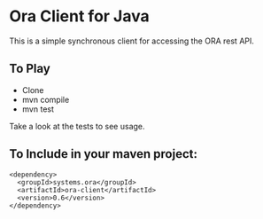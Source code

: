 # Ora Client for Java

This is a simple synchronous client for accessing the ORA rest API.

## To Play

* Clone
* mvn compile
* mvn test

Take a look at the tests to see usage.

## To Include in your maven project:

    <dependency>
      <groupId>systems.ora</groupId>
      <artifactId>ora-client</artifactId>
      <version>0.6</version>
    </dependency>  

  
